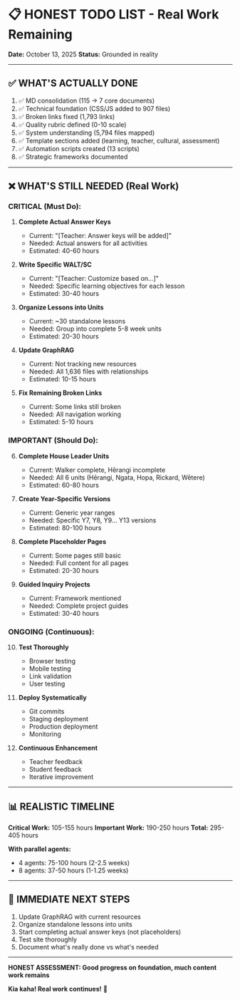 # 📋 HONEST TODO LIST - Real Work Remaining
**Date:** October 13, 2025
**Status:** Grounded in reality

---

## ✅ WHAT'S ACTUALLY DONE

1. ✅ MD consolidation (115 → 7 core documents)
2. ✅ Technical foundation (CSS/JS added to 907 files)
3. ✅ Broken links fixed (1,793 links)
4. ✅ Quality rubric defined (0-10 scale)
5. ✅ System understanding (5,794 files mapped)
6. ✅ Template sections added (learning, teacher, cultural, assessment)
7. ✅ Automation scripts created (13 scripts)
8. ✅ Strategic frameworks documented

---

## ❌ WHAT'S STILL NEEDED (Real Work)

### CRITICAL (Must Do):

1. **Complete Actual Answer Keys**
   - Current: "[Teacher: Answer keys will be added]"
   - Needed: Actual answers for all activities
   - Estimated: 40-60 hours

2. **Write Specific WALT/SC**
   - Current: "[Teacher: Customize based on...]"
   - Needed: Specific learning objectives for each lesson
   - Estimated: 30-40 hours

3. **Organize Lessons into Units**
   - Current: ~30 standalone lessons
   - Needed: Group into complete 5-8 week units
   - Estimated: 20-30 hours

4. **Update GraphRAG**
   - Current: Not tracking new resources
   - Needed: All 1,636 files with relationships
   - Estimated: 10-15 hours

5. **Fix Remaining Broken Links**
   - Current: Some links still broken
   - Needed: All navigation working
   - Estimated: 5-10 hours

### IMPORTANT (Should Do):

6. **Complete House Leader Units**
   - Current: Walker complete, Hērangi incomplete
   - Needed: All 6 units (Hērangi, Ngata, Hopa, Rickard, Wētere)
   - Estimated: 60-80 hours

7. **Create Year-Specific Versions**
   - Current: Generic year ranges
   - Needed: Specific Y7, Y8, Y9... Y13 versions
   - Estimated: 80-100 hours

8. **Complete Placeholder Pages**
   - Current: Some pages still basic
   - Needed: Full content for all pages
   - Estimated: 20-30 hours

9. **Guided Inquiry Projects**
   - Current: Framework mentioned
   - Needed: Complete project guides
   - Estimated: 30-40 hours

### ONGOING (Continuous):

10. **Test Thoroughly**
    - Browser testing
    - Mobile testing
    - Link validation
    - User testing

11. **Deploy Systematically**
    - Git commits
    - Staging deployment
    - Production deployment
    - Monitoring

12. **Continuous Enhancement**
    - Teacher feedback
    - Student feedback
    - Iterative improvement

---

## 📊 REALISTIC TIMELINE

**Critical Work:** 105-155 hours
**Important Work:** 190-250 hours
**Total:** 295-405 hours

**With parallel agents:**
- 4 agents: 75-100 hours (2-2.5 weeks)
- 8 agents: 37-50 hours (1-1.25 weeks)

---

## 🎯 IMMEDIATE NEXT STEPS

1. Update GraphRAG with current resources
2. Organize standalone lessons into units
3. Start completing actual answer keys (not placeholders)
4. Test site thoroughly
5. Document what's really done vs what's needed

---

**HONEST ASSESSMENT: Good progress on foundation, much content work remains**

**Kia kaha! Real work continues!** 🎯
